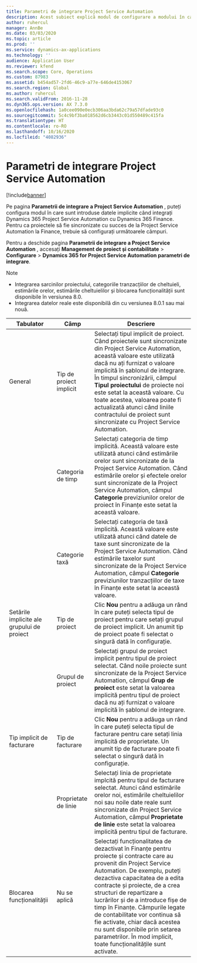 ```yaml
---
title: Parametri de integrare Project Service Automation
description: Acest subiect explică modul de configurare a modului în care sunt introduse datele implicite la integrare Microsoft Dynamics 365 for Project Service Automation cu Microsoft Dynamics 365 Finance.
author: ruhercul
manager: AnnBe
ms.date: 03/03/2020
ms.topic: article
ms.prod: ''
ms.service: dynamics-ax-applications
ms.technology: ''
audience: Application User
ms.reviewer: kfend
ms.search.scope: Core, Operations
ms.custom: 87983
ms.assetid: b454ad57-2fd6-46c9-a77e-646de4153067
ms.search.region: Global
ms.author: ruhercul
ms.search.validFrom: 2016-11-28
ms.dyn365.ops.version: AX 7.3.0
ms.openlocfilehash: 1a0cee090e0ecb306aa3bda62c79a57dfade93c0
ms.sourcegitcommit: 5c4c9bf3ba018562d6cb3443c01d550489c415fa
ms.translationtype: HT
ms.contentlocale: ro-RO
ms.lasthandoff: 10/16/2020
ms.locfileid: "4082936"
---
```

# <a name="project-service-automation-integration-parameters"></a>Parametri de integrare Project Service Automation

[!include[banner](../includes/banner.md)]

Pe pagina **Parametrii de integrare a Project Service Automation** , puteți configura modul în care sunt introduse datele implicite când integrați Dynamics 365 Project Service Automation cu Dynamics 365 Finance. Pentru ca proiectele să fie sincronizate cu succes de la Project Service Automation la Finance, trebuie să configurați următoarele câmpuri.

Pentru a deschide pagina **Parametrii de integrare a Project Service Automation** , accesați **Management de proiect și contabilitate** \> **Configurare** \> **Dynamics 365 for Project Service Automation parametri de integrare**. 

> [!NOTE]
> - Integrarea sarcinilor proiectului, categoriile tranzacțiilor de cheltuieli, estimările orelor, estimările cheltuielilor și blocarea funcționalității sunt disponibile în versiunea 8.0.
> - Integrarea datelor reale este disponibilă din cu versiunea 8.0.1 sau mai nouă.


| Tabulator                    | Câmp                | Descriere |
|------------------------|----------------------|-------------|
| General                | Tip de proiect implicit | Selectați tipul implicit de proiect. Când proiectele sunt sincronizate din Project Service Automation, această valoare este utilizată dacă nu ați furnizat o valoare implicită în șablonul de integrare. În timpul sincronizării, câmpul **Tipul proiectului** de proiecte noi este setat la această valoare. Cu toate acestea, valoarea poate fi actualizată atunci când liniile contractului de proiect sunt sincronizate cu Project Service Automation. |
|                        | Categoria de timp        | Selectați categoria de timp implicită. Această valoare este utilizată atunci când estimările orelor sunt sincronizate de la Project Service Automation. Când estimările orelor și efectele orelor sunt sincronizate de la Project Service Automation, câmpul **Categorie** previziunilor orelor de proiect în Finanțe este setat la această valoare. |
|                        | Categorie taxă         | Selectați categoria de taxă implicită. Această valoare este utilizată atunci când datele de taxe sunt sincronizate de la Project Service Automation. Când estimările taxelor sunt sincronizate de la Project Service Automation, câmpul **Categorie** previziunilor tranzacțiilor de taxe în Finanțe este setat la această valoare. |
| Setările implicite ale grupului de proiect | Tip de proiect         | Clic **Nou** pentru a adăuga un rând în care puteți selecta tipul de proiect pentru care setați grupul de proiect implicit. Un anumit tip de proiect poate fi selectat o singură dată în configurație. |
|                        | Grupul de proiect        | Selectați grupul de proiect implicit pentru tipul de proiect selectat. Când noile proiecte sunt sincronizate de la Project Service Automation, câmpul **Grup de proiect** este setat la valoarea implicită pentru tipul de proiect dacă nu ați furnizat o valoare implicită în șablonul de integrare. |
| Tip implicit de facturare  | Tip de facturare         | Clic **Nou** pentru a adăuga un rând în care puteți selecta tipul de facturare pentru care setați linia implicită de proprietate. Un anumit tip de facturare poate fi selectat o singură dată în configurație. |
|                        | Proprietate de linie        | Selectați linia de proprietate implcită pentru tipul de facturare selectat. Atunci când estimările orelor noi, estimările cheltuielilor noi sau noile date reale sunt sincronizate din Project Service Automation, câmpul **Proprietate de linie** este setat la valoarea implicită pentru tipul de facturare. |
| Blocarea funcționalității  | Nu se aplică       | Selectați funcționalitatea de dezactivat în Finanțe pentru proiecte și contracte care au provenit din Project Service Automation. De exemplu, puteți dezactiva capacitatea de a edita contracte și proiecte, de a crea structuri de repartizare a lucrărilor și de a introduce fișe de timp în Finanțe. Câmpurile legate de contabilitate vor continua să fie activate, chiar dacă acestea nu sunt disponibile prin setarea parametrilor. În mod implicit, toate funcționalitățile sunt activate. |
